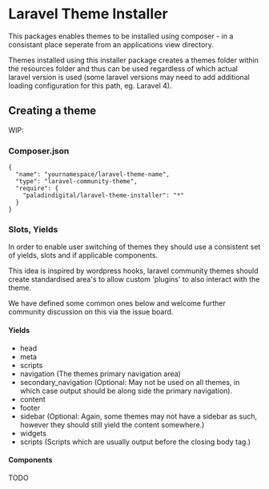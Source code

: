 # Laravel Theme Installer

This packages enables themes to be installed using composer - in a consistant place seperate from an applications view directory.

Themes installed using this installer package creates a themes folder within the resources folder and thus can be used regardless of which actual laravel version is used (some laravel versions may need to add additional loading configuration for this path, eg. Laravel 4).
 
## Creating a theme

WIP:

### Composer.json
    {
      "name": "yournamespace/laravel-theme-name",
      "type": "laravel-community-theme",
      "require": {
        "paladindigital/laravel-theme-installer": "*"
      }
    }

### Slots, Yields

In order to enable user switching of themes they should use a consistent set of yields, slots and if applicable components.

This idea is inspired by wordpress hooks, laravel community themes should create standardised area's to allow custom 'plugins' to also interact with the theme.

We have defined some common ones below and welcome further community discussion on this via the issue board.

#### Yields

 - head
 - meta
 - scripts
 - navigation (The themes primary navigation area)
 - secondary_navigation (Optional: May not be used on all themes, in which case output should be along side the primary navigation).
 - content
 - footer
 - sidebar (Optional: Again, some themes may not have a sidebar as such, however they should still yield the content somewhere.)
 - widgets
 - scripts (Scripts which are usually output before the closing body tag.)

#### Components

TODO